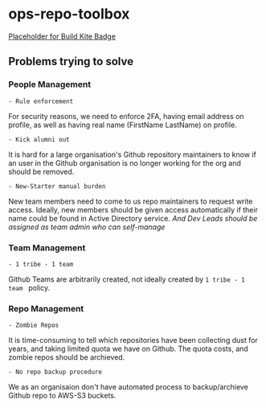 # ops-repo-toolbox
[Placeholder for Build Kite Badge](https://google.com.au)

## Problems trying to solve


### People Management

    - Rule enforcement
For security reasons, we need to enforce 2FA, having email address on profile, as well as having real name (FirstName LastName) on profile.


    - Kick alumni out
It is hard for a large organisation's Github repository maintainers to know if an user in the Github organisation is no longer working for the org and should be removed.

    - New-Starter manual burden
New team members need to come to us repo maintainers to request write access. Ideally, new members should be given access automatically if their name could be found in Active Directory service. _And Dev Leads should be assigned as team admin who can self-manage_


### Team Management

    - 1 tribe - 1 team
Github Teams are arbitrarily created, not ideally created by `1 tribe - 1 team ` policy.


### Repo Management

    - Zombie Repos
It is time-consuming to tell which repositories have been collecting dust for years, and taking limited quota we have on Github. The quota costs, and zombie repos should be archieved.

    - No repo backup procedure
We as an organisaion don't have automated process to backup/archieve Github repo to AWS-S3 buckets.
